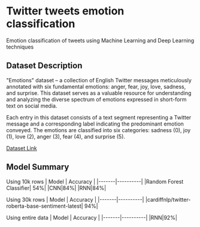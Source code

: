 
# Twitter tweets emotion classification

Emotion classification of tweets using Machine Learning and Deep Learning techniques


## Dataset Description
"Emotions" dataset – a collection of English Twitter messages meticulously annotated with six fundamental emotions: anger, fear, joy, love, sadness, and surprise. This dataset serves as a valuable resource for understanding and analyzing the diverse spectrum of emotions expressed in short-form text on social media.

Each entry in this dataset consists of a text segment representing a Twitter message and a corresponding label indicating the predominant emotion conveyed. The emotions are classified into six categories: sadness (0), joy (1), love (2), anger (3), fear (4), and surprise (5).

[Dataset Link](https://www.kaggle.com/datasets/nelgiriyewithana/emotions/data)
## Model Summary

Using 10k rows
| Model | Accuracy |
|-------|----------|
|Random Forest Classifier| 54%|
|CNN|84%|
|RNN|84%|

Using 30k rows
| Model | Accuracy |
|-------|----------|
|cardiffnlp/twitter-roberta-base-sentiment-latest| 94%|

Using entire data
| Model | Accuracy |
|-------|----------|
|RNN|92%|
